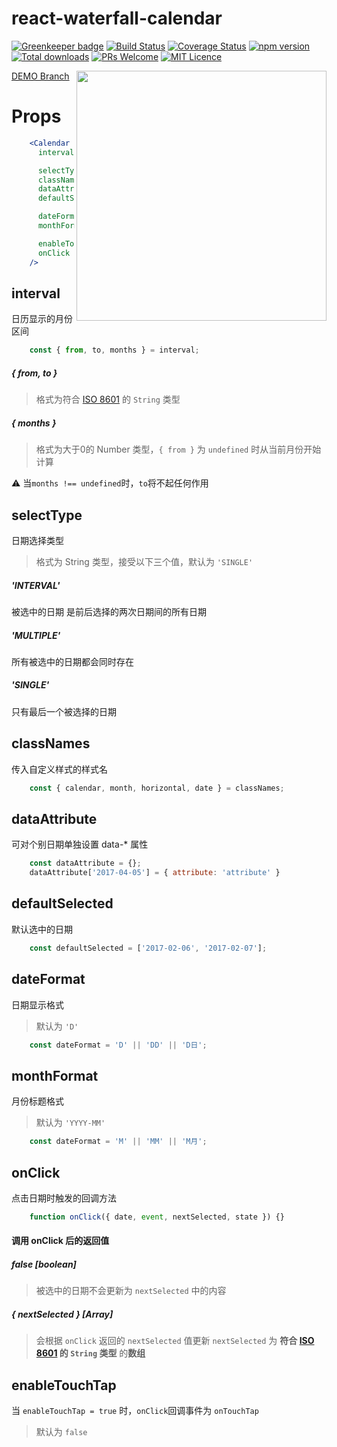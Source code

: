 # react-waterfall-calendar
[![Greenkeeper badge](https://badges.greenkeeper.io/Runjuu/react-waterfall-calendar.svg)](https://greenkeeper.io/)
[![Build Status](https://travis-ci.org/Runjuu/react-waterfall-calendar.svg?branch=master)](https://travis-ci.org/Runjuu/react-waterfall-calendar)
[![Coverage Status](https://coveralls.io/repos/github/Runjuu/react-waterfall-calendar/badge.svg?branch=master)](https://coveralls.io/github/Runjuu/react-waterfall-calendar?branch=master)
[![npm version](https://badge.fury.io/js/react-waterfall-calendar.svg)](https://badge.fury.io/js/react-waterfall-calendar)
[![Total downloads](https://img.shields.io/npm/dt/react-waterfall-calendar.svg)](https://www.npmjs.com/package/react-waterfall-calendar)
[![PRs Welcome](https://img.shields.io/badge/PRs-welcome-brightgreen.svg)](CONTRIBUTING.md#pull-requests)
[![MIT Licence](https://badges.frapsoft.com/os/mit/mit.svg?v=103)](https://opensource.org/licenses/mit-license.php)



[<img src="https://i.imgur.com/Dkg7Shq.gif" height="400" align="right">](https://runjuu.github.io/react-waterfall-calendar/)

[DEMO Branch](https://github.com/Runjuu/react-waterfall-calendar/tree/demo)

# Props
```jsx
    <Calendar
      interval

      selectType
      classNames
      dataAttribute
      defaultSelected

      dateFormat
      monthFormat

      enableTouchTap
      onClick
    />
```

## interval
日历显示的月份区间

```javascript
    const { from, to, months } = interval;
```
##### { from, to }
> 格式为符合 [ISO 8601](https://en.wikipedia.org/wiki/ISO_8601) 的 `String` 类型

##### { months }
> 格式为大于0的 Number 类型，`{ from }` 为 `undefined` 时从当前月份开始计算

⚠️ 当`months !== undefined`时，`to`将不起任何作用


## selectType
日期选择类型
> 格式为 String 类型，接受以下三个值，默认为 `'SINGLE'`

##### 'INTERVAL'
被选中的日期 是前后选择的两次日期间的所有日期
##### 'MULTIPLE'
所有被选中的日期都会同时存在
##### 'SINGLE'
只有最后一个被选择的日期

## classNames
传入自定义样式的样式名

```javascript
    const { calendar, month, horizontal, date } = classNames;
```

## dataAttribute
可对个别日期单独设置 data-* 属性

```javascript
    const dataAttribute = {};
    dataAttribute['2017-04-05'] = { attribute: 'attribute' }
```

## defaultSelected
默认选中的日期

```javascript
    const defaultSelected = ['2017-02-06', '2017-02-07'];
```

## dateFormat
日期显示格式

> 默认为 `'D'`

```javascript
    const dateFormat = 'D' || 'DD' || 'D日';
```

## monthFormat
月份标题格式

> 默认为 `'YYYY-MM'`

```javascript
    const dateFormat = 'M' || 'MM' || 'M月';
```

## onClick
点击日期时触发的回调方法
```javascript
    function onClick({ date, event, nextSelected, state }) {}
```

#### 调用 onClick 后的返回值
##### false *[boolean]*
> 被选中的日期不会更新为 `nextSelected` 中的内容

##### { nextSelected } *[Array]*
> 会根据 `onClick` 返回的 `nextSelected` 值更新
> `nextSelected` 为 **符合 [ISO 8601](https://en.wikipedia.org/wiki/ISO_8601) 的 `String` 类型** 的**数组**

## enableTouchTap
当 `enableTouchTap = true` 时，`onClick`回调事件为 `onTouchTap`
> 默认为 `false`
